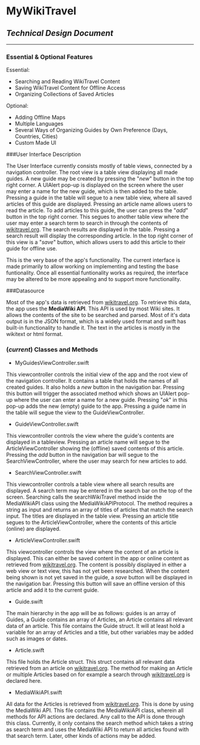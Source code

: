 # MyWikiTravel 
## *Technical Design Document*

---
### Essential & Optional Features
Essential:

* Searching and Reading WikiTravel Content
* Saving WikiTravel Content for Offline Access
* Organizing Collections of Saved Articles

Optional:

* Adding Offline Maps
* Multiple Languages
* Several Ways of Organizing Guides by Own Preference (Days, Countries, Cities)
* Custom Made UI

###User Interface Description

The User Interface currently consists mostly of table views, connected by a navigation controller. The root view is a table view displaying all made guides. A new guide may be created by pressing the "*new*" button in the top right corner. A UIAlert pop-up is displayed on the screen where the user may enter a name for the new guide, which is then added to the table. Pressing a guide in the table will segue to a new table view, where all saved articles of this guide are displayed. Pressing an article name allows users to read the article. To add articles to this guide, the user can press the "*add*" button in the top right corner. This segues to another table view where the user may enter a search term to search in through the contents of [wikitravel.org](www.wikitravel.org/en). The search results are displayed in the table. Pressing a search result will display the corresponding article. In the top right corner of this view is a "*save*" button, which allows users to add this article to their guide for offline use.

This is the very base of the app's functionality. The current interface is made primarily to allow working on implementing and testing the base funtionality. Once all essential funtionality works as required, the interface may be altered to be more appealing and to support more functionality. 

###Datasource

Most of the app's data is retrieved from [wikitravel.org](www.wikitravel.org/en). To retrieve this data, the app uses the **MediaWiki API**. This API is used by most Wiki sites. It allows the contents of the site to be searched and parsed. Most of it's data output is in the JSON format, which is a widely used format and swift has built-in functionality to handle it. The text in the articles is mostly in the wikitext or html format.

### (*current*) Classes and Methods

* MyGuidesViewController.swift

This viewcontroller controls the initial view of the app and the root view of the navigation controller. It contains a table that holds the names of all created guides. It also holds a *new* button in the navigation bar. Pressing this button will trigger the associated method which shows an UIAlert pop-up where the user can enter a name for a new guide. Pressing "*ok*" in this pop-up adds the new (empty) guide to the app. Pressing a guide name in the table will segue the view to the GuideViewController.

* GuideViewController.swift

This viewcontroller controls the view where the guide's contents are displayed in a tableview. Pressing an article name will segue to the ArticleViewController showing the (offline) saved contents of this article. Pressing the *add* button in the navigation bar will segue to the SearchViewController, where the user may search for new articles to add.

* SearchViewController.swift

This viewcontroller controls a table view where all search results are displayed. A search term may be entered in the search bar on the top of the screen. Searching calls the searchWikiTravel method inside the MediaWikiAPI class using the MediaWikiAPIProtocol. The method requires a string as input and returns an array of titles of articles that match the search input. The titles are displayed in the table view. Pressing an article title segues to the ArticleViewController, where the contents of this article (online) are displayed.

* ArticleViewController.swift 

This viewcontroller controls the view where the content of an article is displayed. This can either be saved content in the app or online content as retrieved from [wikitravel.org](www.wikitravel.org/en). The content is possibly displayed in either a web view or text view, this has not yet been researched. When the content being shown is not yet saved in the guide, a *save* button will be displayed in the navigation bar. Pressing this button will save an offline version of this article and add it to the current guide.

* Guide.swift

The main hierarchy in the app will be as follows: guides is an array of Guides, a Guide contains an array of Articles, an Article contains all relevant data of an article. This file contains the Guide struct. It will at least hold a variable for an array of Articles and a title, but other variables may be added such as images or dates. 

* Article.swift

This file holds the Article struct. This struct contains all relevant data retrieved from an article on [wikitravel.org](www.wikitravel.org/en). The method for making an Article or multiple Articles based on for example a search through [wikitravel.org](www.wikitravel.org/en) is declared here. 

* MediaWikiAPI.swift

All data for the Articles is retrieved from [wikitravel.org](www.wikitravel.org/en). This is done by using the MediaWiki API. This file contains the MediaWikiAPI class, wherein all methods for API actions are declared. Any call to the API is done through this class. Currently, it only contains the search method which takes a string as search term and uses the MediaWiki API to return all articles found with that search term. Later, other kinds of actions may be added.









